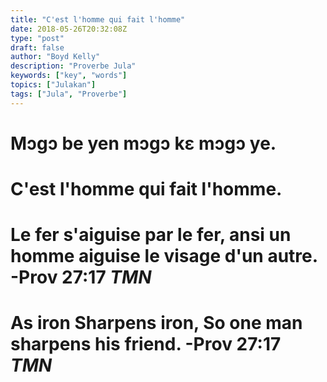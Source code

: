 ```yaml
---
title: "C'est l'homme qui fait l'homme"
date: 2018-05-26T20:32:08Z
type: "post"
draft: false
author: "Boyd Kelly"
description: "Proverbe Jula"
keywords: ["key", "words"]
topics: ["Julakan"]
tags: ["Jula", "Proverbe"]
---
```


# Mɔgɔ be yen mɔgɔ kɛ mɔgɔ ye.

# C'est l'homme qui fait l'homme.

# Le fer s'aiguise par le fer, ansi un homme aiguise le visage d'un autre. -Prov 27:17 ***TMN***

# As iron Sharpens iron, So one man sharpens his friend. -Prov 27:17 ***TMN***
